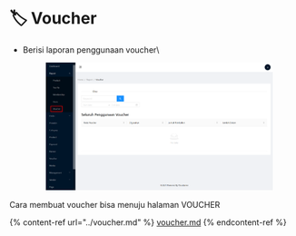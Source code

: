 # 🏷 Voucher

*   Berisi laporan penggunaan voucher\


    <figure><img src="../../.gitbook/assets/image (4) (1).png" alt=""><figcaption></figcaption></figure>

Cara membuat voucher bisa menuju halaman VOUCHER

{% content-ref url="../voucher.md" %}
[voucher.md](../voucher.md)
{% endcontent-ref %}
